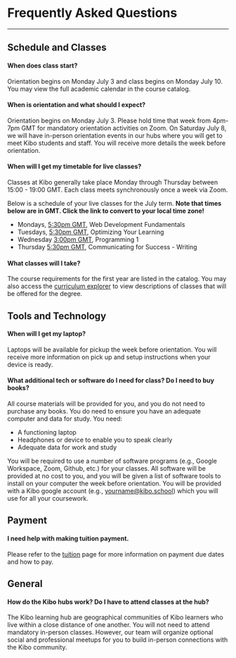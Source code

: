 # Frequently Asked Questions
---


## Schedule and Classes

#### When does class start? 
Orientation begins on Monday July 3 and class begins on Monday July 10. You may view the full academic calendar in the course catalog. 

#### When is orientation and what should I expect?
Orientation begins on Monday July 3. Please hold time that week from 4pm-7pm GMT for mandatory orientation activities on Zoom. On Saturday July 8, we will have in-person orientation events in our hubs where you will get to meet Kibo students and staff. You will receive more details the week before orientation. 

#### When will I get my timetable for live classes?
Classes at Kibo generally take place Monday through Thursday between 15:00 - 19:00 GMT. Each class meets synchronously once a week via Zoom. 

Below is a schedule of your live classes for the July term. **Note that times below are in GMT. Click the link to convert to your local time zone!**

- Mondays, <a href="https://www.timeanddate.com/worldclock/converter.html?iso=20230710T173000&p1=tz_gmt&p2=4&p3=125&p4=170" target="_blank"> 5:30pm GMT</a>, Web Development Fundamentals
- Tuesdays, <a href="https://www.timeanddate.com/worldclock/converter.html?iso=20230711T173000&p1=tz_gmt&p2=4&p3=125&p4=170" target="_blank">5:30pm GMT</a>, Optimizing Your Learning
- Wednesday <a href="https://www.timeanddate.com/worldclock/converter.html?iso=20230712T150000&p1=tz_gmt&p2=4&p3=125&p4=170" target="_blank"> 3:00pm GMT</a>, Programming 1
- Thursday <a href="https://www.timeanddate.com/worldclock/converter.html?iso=20230713T173000&p1=tz_gmt&p2=4&p3=125&p4=170" target="_blank">5:30pm GMT</a>, Communicating for Success - Writing

#### What classes will I take?
The course requirements for the first year are listed in the catalog. You may also access the <a href="https://curriculum.kibo.school/" target="_blank">curriculum explorer</a> to view descriptions of classes that will be offered for the degree. 

## Tools and Technology 

#### When will I get my laptop?
Laptops will be available for pickup the week before orientation. You will receive more information on pick up and setup instructions when your device is ready. 

#### What additional tech or software do I need for class? Do I need to buy books?
All course materials will be provided for you, and you do not need to purchase any books. You do need to ensure you have an adequate computer and data for study. You need:
- A functioning laptop
- Headphones or device to enable you to speak clearly
- Adequate data for work and study

You will be required to use a number of software programs (e.g., Google Workspace, Zoom, Github, etc.) for your classes. All software will be provided at no cost to you, and you will be given a list of software tools to install on your computer the week before orientation. You will be provided with a Kibo google account (e.g., yourname@kibo.school) which you will use for all your coursework.

## Payment

#### I need help with making tuition payment. 
Please refer to the [tuition](lessons/welcome/tuition.md) page for more information on payment due dates and how to pay. 

## General
#### How do the Kibo hubs work? Do I have to attend classes at the hub?
The Kibo learning hub are geographical communities of Kibo learners who live within a close distance of one another. You will not need to attend mandatory in-person classes. However, our team will organize optional social and professional meetups for you to build in-person connections with the Kibo community. 



